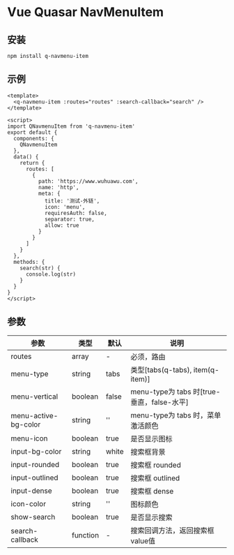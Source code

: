 # Vue Quasar NavMenuItem

## 安装

```shell
npm install q-navmenu-item
```

## 示例

```vue
<template>
  <q-navmenu-item :routes="routes" :search-callback="search" />
</template>

<script>
import QNavmenuItem from 'q-navmenu-item'
export default {
  components: {
    QNavmenuItem
  },
  data() {
    return {
      routes: [
        {
          path: 'https://www.wuhuawu.com',
          name: 'http',
          meta: {
            title: '测试-外链',
            icon: 'menu',
            requiresAuth: false,
            separator: true,
            allow: true
          }
        }
      ]
    }
  },
  methods: {
    search(str) {
      console.log(str)
    }
  }
}
</script>
```

## 参数

| 参数                 | 类型     | 默认  | 说明                                       |
| -------------------- | -------- | ----- | ------------------------------------------ |
| routes               | array    | -     | 必须，路由                                 |
| menu-type            | string   | tabs  | 类型[tabs(q-tabs), item(q-item)]           |
| menu-vertical        | boolean  | false | menu-type为 tabs 时[true-垂直，false-水平] |
| menu-active-bg-color | string   | ''    | menu-type为 tabs 时，菜单激活颜色          |
| menu-icon            | boolean  | true  | 是否显示图标                               |
| input-bg-color       | string   | white | 搜索框背景                                 |
| input-rounded        | boolean  | true  | 搜索框 rounded                             |
| input-outlined       | boolean  | true  | 搜索框 outlined                            |
| input-dense          | boolean  | true  | 搜索框 dense                               |
| icon-color           | string   | ''    | 图标颜色                                   |
| show-search          | boolean  | true  | 是否显示搜索                               |
| search-callback      | function | -     | 搜索回调方法，返回搜索框value值            |

